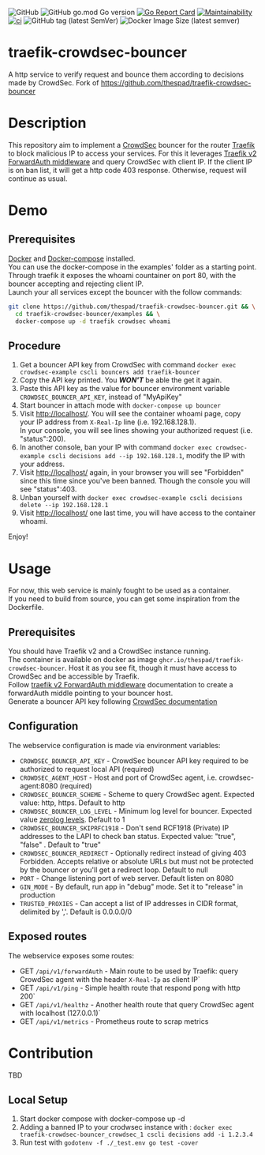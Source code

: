 ![GitHub](https://img.shields.io/github/license/thespad/traefik-crowdsec-bouncer)
![GitHub go.mod Go version](https://img.shields.io/github/go-mod/go-version/thespad/traefik-crowdsec-bouncer)
[![Go Report Card](https://goreportcard.com/badge/github.com/thespad/traefik-crowdsec-bouncer)](https://goreportcard.com/report/github.com/thespad/traefik-crowdsec-bouncer)
[![Maintainability](https://api.codeclimate.com/v1/badges/7177dce30f0abdf8bcbf/maintainability)](https://codeclimate.com/github/thespad/traefik-crowdsec-bouncer/maintainability)
[![ci](https://github.com/thespad/traefik-crowdsec-bouncer/actions/workflows/called-bakebuild.yml/badge.svg)](https://github.com/thespad/traefik-crowdsec-bouncer/actions/workflows/called-bakebuild.yml)
![GitHub tag (latest SemVer)](https://img.shields.io/github/v/tag/thespad/traefik-crowdsec-bouncer)
![Docker Image Size (latest semver)](https://img.shields.io/docker/image-size/thespad/traefik-crowdsec-bouncer)

# traefik-crowdsec-bouncer
A http service to verify request and bounce them according to decisions made by CrowdSec. Fork of https://github.com/thespad/traefik-crowdsec-bouncer

# Description
This repository aim to implement a [CrowdSec](https://doc.crowdsec.net/) bouncer for the router [Traefik](https://doc.traefik.io/traefik/) to block malicious IP to access your services.
For this it leverages [Traefik v2 ForwardAuth middleware](https://doc.traefik.io/traefik/middlewares/http/forwardauth/) and query CrowdSec with client IP.
If the client IP is on ban list, it will get a http code 403 response. Otherwise, request will continue as usual.

# Demo
## Prerequisites 
[Docker](https://docs.docker.com/get-docker/) and [Docker-compose](https://docs.docker.com/compose/install/) installed.   
You can use the docker-compose in the examples' folder as a starting point.
Through traefik it exposes the whoami countainer on port 80, with the bouncer accepting and rejecting client IP.   
Launch your all services except the bouncer with the follow commands:
```bash
git clone https://github.com/thespad/traefik-crowdsec-bouncer.git && \
  cd traefik-crowdsec-bouncer/examples && \
  docker-compose up -d traefik crowdsec whoami 
```

## Procedure
1. Get a bouncer API key from CrowdSec with command `docker exec crowdsec-example cscli bouncers add traefik-bouncer`
2. Copy the API key printed. You **_WON'T_** be able the get it again.
3. Paste this API key as the value for bouncer environment variable `CROWDSEC_BOUNCER_API_KEY`, instead of "MyApiKey"
4. Start bouncer in attach mode with `docker-compose up bouncer`
5. Visit <http://localhost/>. You will see the container whoami page, copy your IP address from `X-Real-Ip` line (i.e. 192.168.128.1).  
In your console, you will see lines showing your authorized request (i.e. "status":200).
6. In another console, ban your IP with command `docker exec crowdsec-example cscli decisions add --ip 192.168.128.1`, modify the IP with your address.
7. Visit <http://localhost/> again, in your browser you will see "Forbidden" since this time since you've been banned.
Though the console you will see "status":403.
8. Unban yourself with `docker exec crowdsec-example cscli decisions delete --ip 192.168.128.1`
9. Visit <http://localhost/> one last time, you will have access to the container whoami.  

Enjoy!

# Usage
For now, this web service is mainly fought to be used as a container.   
If you need to build from source, you can get some inspiration from the Dockerfile.

## Prerequisites
You should have Traefik v2 and a CrowdSec instance running.   
The container is available on docker as image `ghcr.io/thespad/traefik-crowdsec-bouncer`. Host it as you see fit, though it must have access to CrowdSec and be accessible by Traefik.   
Follow  [traefik v2 ForwardAuth middleware](https://doc.traefik.io/traefik/middlewares/http/forwardauth/) documentation to create a forwardAuth middle pointing to your bouncer host.   
Generate a bouncer API key following [CrowdSec documentation](https://doc.crowdsec.net/docs/cscli/cscli_bouncers_add)

## Configuration
The webservice configuration is made via environment variables:

* `CROWDSEC_BOUNCER_API_KEY`            - CrowdSec bouncer API key required to be authorized to request local API (required)
* `CROWDSEC_AGENT_HOST`                 - Host and port of CrowdSec agent, i.e. crowdsec-agent:8080 (required)
* `CROWDSEC_BOUNCER_SCHEME`             - Scheme to query CrowdSec agent. Expected value: http, https. Default to http
* `CROWDSEC_BOUNCER_LOG_LEVEL`          - Minimum log level for bouncer. Expected value [zerolog levels](https://pkg.go.dev/github.com/rs/zerolog#readme-leveled-logging). Default to 1
* `CROWDSEC_BOUNCER_SKIPRFC1918`        - Don't send RCF1918 (Private) IP addresses to the LAPI to check ban status. Expected value: "true", "false" . Default to "true"
* `CROWDSEC_BOUNCER_REDIRECT`           - Optionally redirect instead of giving 403 Forbidden. Accepts relative or absolute URLs but must not be protected by the bouncer or you'll get a redirect loop. Default to null
* `PORT`                                - Change listening port of web server. Default listen on 8080
* `GIN_MODE`                            - By default, run app in "debug" mode. Set it to "release" in production
* `TRUSTED_PROXIES`                     - Can accept a list of IP addresses in CIDR format, delimited by ','. Default is 0.0.0.0/0

## Exposed routes
The webservice exposes some routes:

* GET `/api/v1/forwardAuth`             - Main route to be used by Traefik: query CrowdSec agent with the header `X-Real-Ip` as client IP`
* GET `/api/v1/ping`                    - Simple health route that respond pong with http 200`
* GET `/api/v1/healthz`                 - Another health route that query CrowdSec agent with localhost (127.0.0.1)`
* GET `/api/v1/metrics`                 - Prometheus route to scrap metrics

# Contribution
TBD

## Local Setup 
1. Start docker compose with docker-compose up -d 
2. Adding a banned IP to your crodwsec instance with : `docker exec traefik-crowdsec-bouncer_crowdsec_1 cscli decisions add -i 1.2.3.4`
3. Run test with `godotenv -f ./_test.env go test -cover`
